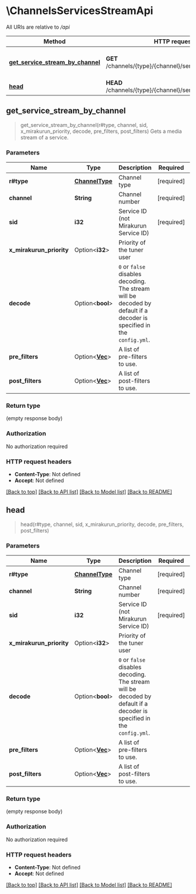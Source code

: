 # \ChannelsServicesStreamApi

All URIs are relative to */api*

Method | HTTP request | Description
------------- | ------------- | -------------
[**get_service_stream_by_channel**](ChannelsServicesStreamApi.md#get_service_stream_by_channel) | **GET** /channels/{type}/{channel}/services/{sid}/stream | Gets a media stream of a service.
[**head**](ChannelsServicesStreamApi.md#head) | **HEAD** /channels/{type}/{channel}/services/{sid}/stream | 



## get_service_stream_by_channel

> get_service_stream_by_channel(r#type, channel, sid, x_mirakurun_priority, decode, pre_filters, post_filters)
Gets a media stream of a service.

### Parameters


Name | Type | Description  | Required | Notes
------------- | ------------- | ------------- | ------------- | -------------
**r#type** | [**ChannelType**](.md) | Channel type | [required] |
**channel** | **String** | Channel number | [required] |
**sid** | **i32** | Service ID (not Mirakurun Service ID) | [required] |
**x_mirakurun_priority** | Option<**i32**> | Priority of the tuner user |  |
**decode** | Option<**bool**> | `0` or `false` disables decoding.  The stream will be decoded by default if a decoder is specified in the `config.yml`. |  |
**pre_filters** | Option<[**Vec<String>**](String.md)> | A list of pre-filters to use. |  |
**post_filters** | Option<[**Vec<String>**](String.md)> | A list of post-filters to use. |  |

### Return type

 (empty response body)

### Authorization

No authorization required

### HTTP request headers

- **Content-Type**: Not defined
- **Accept**: Not defined

[[Back to top]](#) [[Back to API list]](../README.md#documentation-for-api-endpoints) [[Back to Model list]](../README.md#documentation-for-models) [[Back to README]](../README.md)


## head

> head(r#type, channel, sid, x_mirakurun_priority, decode, pre_filters, post_filters)


### Parameters


Name | Type | Description  | Required | Notes
------------- | ------------- | ------------- | ------------- | -------------
**r#type** | [**ChannelType**](.md) | Channel type | [required] |
**channel** | **String** | Channel number | [required] |
**sid** | **i32** | Service ID (not Mirakurun Service ID) | [required] |
**x_mirakurun_priority** | Option<**i32**> | Priority of the tuner user |  |
**decode** | Option<**bool**> | `0` or `false` disables decoding.  The stream will be decoded by default if a decoder is specified in the `config.yml`. |  |
**pre_filters** | Option<[**Vec<String>**](String.md)> | A list of pre-filters to use. |  |
**post_filters** | Option<[**Vec<String>**](String.md)> | A list of post-filters to use. |  |

### Return type

 (empty response body)

### Authorization

No authorization required

### HTTP request headers

- **Content-Type**: Not defined
- **Accept**: Not defined

[[Back to top]](#) [[Back to API list]](../README.md#documentation-for-api-endpoints) [[Back to Model list]](../README.md#documentation-for-models) [[Back to README]](../README.md)

